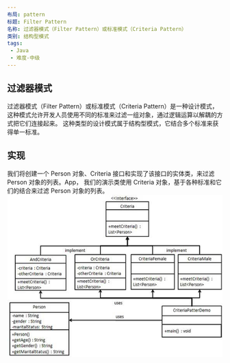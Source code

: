 ```yaml
---
布局: pattern
标题: Filter Pattern
名称: 过滤器模式（Filter Pattern）或标准模式（Criteria Pattern）
类别: 结构型模式
tags:
 - Java
 - 难度-中级
---
```


## 过滤器模式
过滤器模式（Filter Pattern）或标准模式（Criteria Pattern）是一种设计模式，
这种模式允许开发人员使用不同的标准来过滤一组对象，通过逻辑运算以解耦的方式把它们连接起来。
这种类型的设计模式属于结构型模式，它结合多个标准来获得单一标准。

## 实现
我们将创建一个 Person 对象、Criteria 接口和实现了该接口的实体类，来过滤 Person 对象的列表。App，
我们的演示类使用 Criteria 对象，基于各种标准和它们的结合来过滤 Person 对象的列表。
![img](./etc/filter_pattern_uml_diagram.jpg)